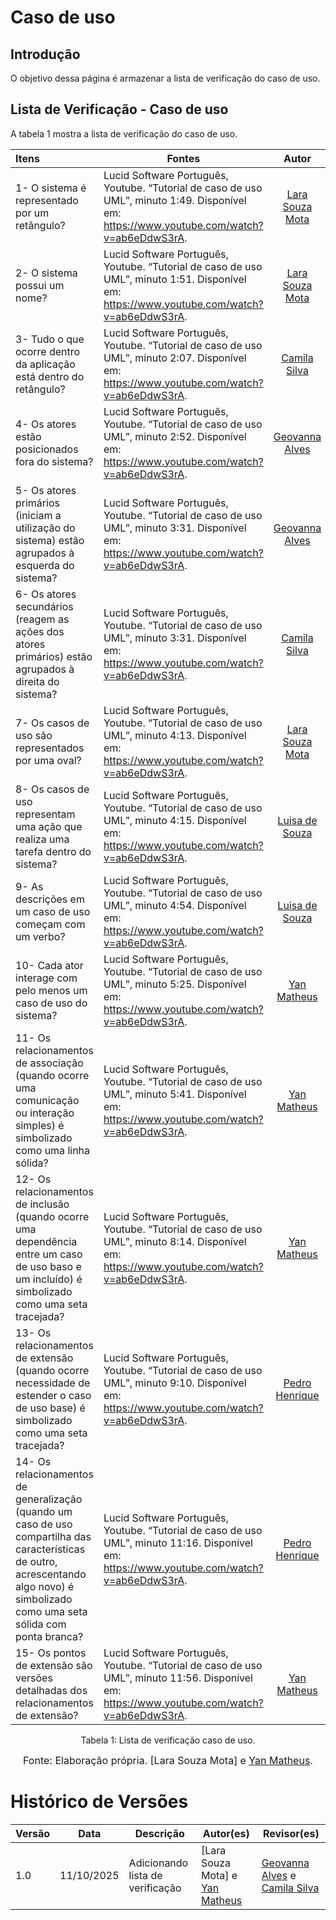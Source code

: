 # Caso de uso

## Introdução

O objetivo dessa página é armazenar a lista de verificação do caso de uso.

## Lista de Verificação - Caso de uso  

A tabela 1 mostra a lista de verificação do caso de uso.

| Itens | Fontes | Autor | Acesso | Fotos | 
| :---- | ----- | :---: | :----: | :---: |
| 1- O sistema é representado por um retângulo? | Lucid Software Português, Youtube. “Tutorial de caso de uso UML”, minuto 1:49. Disponível em: https://www.youtube.com/watch?v=ab6eDdwS3rA. | [Lara Souza Mota](https://github.com/mel14-hub) | 26/09/2025 | [Link](https://i.postimg.cc/8zHN9Bkb/1.png) |
| 2- O sistema possui um nome? | Lucid Software Português, Youtube. “Tutorial de caso de uso UML”, minuto 1:51. Disponível em: https://www.youtube.com/watch?v=ab6eDdwS3rA. | [Lara Souza Mota](https://github.com/mel14-hub) | 26/09/2025 | [Link](https://i.postimg.cc/rwJM3Cy5/2.png) |
| 3- Tudo o que ocorre dentro da aplicação está dentro do retângulo? | Lucid Software Português, Youtube. “Tutorial de caso de uso UML”, minuto 2:07. Disponível em: https://www.youtube.com/watch?v=ab6eDdwS3rA. | [Camila Silva](https://github.com/CamilaSilvaC) | 26/09/2025 | [Link](https://i.postimg.cc/sgcsq9fZ/3.png) |
| 4- Os atores estão posicionados fora do sistema? | Lucid Software Português, Youtube. “Tutorial de caso de uso UML”, minuto 2:52. Disponível em: https://www.youtube.com/watch?v=ab6eDdwS3rA. | [Geovanna Alves](https://github.com/GeovannaUmbelino) | 26/09/2025 | [Link](https://i.postimg.cc/dVBwpmQh/4.png) |
| 5- Os atores primários (iniciam a utilização do sistema) estão agrupados à esquerda do sistema? | Lucid Software Português, Youtube. “Tutorial de caso de uso UML”, minuto 3:31. Disponível em: https://www.youtube.com/watch?v=ab6eDdwS3rA. | [Geovanna Alves](https://github.com/GeovannaUmbelino)| 26/09/2025 | [Link](https://i.postimg.cc/DwgnHdfn/5.png) |
| 6- Os atores secundários (reagem as ações dos atores primários) estão agrupados à direita do sistema? | Lucid Software Português, Youtube. “Tutorial de caso de uso UML”, minuto 3:31. Disponível em: https://www.youtube.com/watch?v=ab6eDdwS3rA. | [Camila Silva](https://github.com/CamilaSilvaC) | 26/09/2025 | [Link](https://i.postimg.cc/sgy3T0z3/6.png) |
| 7- Os casos de uso são representados por uma oval? | Lucid Software Português, Youtube. “Tutorial de caso de uso UML”, minuto 4:13. Disponível em: https://www.youtube.com/watch?v=ab6eDdwS3rA. | [Lara Souza Mota](https://github.com/mel14-hub) | 26/09/2025 | [Link](https://i.postimg.cc/rwcqfYT2/7.png) |
| 8- Os casos de uso representam uma ação que realiza uma tarefa dentro do sistema? | Lucid Software Português, Youtube. “Tutorial de caso de uso UML”, minuto 4:15. Disponível em: https://www.youtube.com/watch?v=ab6eDdwS3rA. |[Luisa de Souza](https://github.com/Luisa12ll) | 26/09/2025 | [Link](https://i.postimg.cc/rwcqfYkn/8.png) |
| 9- As descrições em um caso de uso começam com um verbo? | Lucid Software Português, Youtube. “Tutorial de caso de uso UML”, minuto 4:54. Disponível em: https://www.youtube.com/watch?v=ab6eDdwS3rA. | [Luisa de Souza](https://github.com/Luisa12ll) | 26/09/2025 | [Link](https://i.postimg.cc/gk3Yqbfx/9.png) |
| 10- Cada ator interage com pelo menos um caso de uso do sistema? | Lucid Software Português, Youtube. “Tutorial de caso de uso UML”, minuto 5:25. Disponível em: https://www.youtube.com/watch?v=ab6eDdwS3rA. | [Yan Matheus](https://github.com/Yanmatheus0812) | 26/09/2025 | [Link](https://i.postimg.cc/CM3hqx65/10.png) |
| 11- Os relacionamentos de associação (quando ocorre uma comunicação ou interação simples) é simbolizado como uma linha sólida? | Lucid Software Português, Youtube. “Tutorial de caso de uso UML”, minuto 5:41. Disponível em: https://www.youtube.com/watch?v=ab6eDdwS3rA. | [Yan Matheus](https://github.com/Yanmatheus0812) | 26/09/2025 | [Link](https://i.postimg.cc/fWtWy95D/11.png) |
| 12- Os relacionamentos de inclusão (quando ocorre uma dependência entre um caso de uso baso e um incluído) é simbolizado como uma seta tracejada? | Lucid Software Português, Youtube. “Tutorial de caso de uso UML”, minuto 8:14. Disponível em: https://www.youtube.com/watch?v=ab6eDdwS3rA. | [Yan Matheus](https://github.com/Yanmatheus0812) | 26/09/2025 | [Link](https://i.postimg.cc/Bt9VQypX/12.png) |
| 13- Os relacionamentos de extensão (quando ocorre necessidade de estender o caso de uso base) é simbolizado como uma seta tracejada? | Lucid Software Português, Youtube. “Tutorial de caso de uso UML”, minuto 9:10. Disponível em: https://www.youtube.com/watch?v=ab6eDdwS3rA. | [Pedro Henrique](https://github.com/pedrohpsantos) | 26/09/2025 | [Link](https://i.postimg.cc/sfQfxhmH/13.png) |
| 14- Os relacionamentos de generalização (quando um caso de uso compartilha das características de outro, acrescentando algo novo) é simbolizado como uma seta sólida com ponta branca? | Lucid Software Português, Youtube. “Tutorial de caso de uso UML”, minuto 11:16. Disponível em: https://www.youtube.com/watch?v=ab6eDdwS3rA. | [Pedro Henrique](https://github.com/pedrohpsantos) | 26/09/2025 | [Link](https://i.postimg.cc/NG9GFHbq/14.png) |
| 15- Os pontos de extensão são versões detalhadas dos relacionamentos de extensão? | Lucid Software Português, Youtube. “Tutorial de caso de uso UML”, minuto 11:56. Disponível em: https://www.youtube.com/watch?v=ab6eDdwS3rA. | [Yan Matheus](https://github.com/Yanmatheus0812) | 26/09/2025 | [Link](https://i.postimg.cc/vT6KyMWf/15.png) |


<figcaption align="center">Tabela 1: Lista de verificação caso de uso.</figcaption>

<font size="3"><p style="text-align: center">Fonte: Elaboração própria. [Lara Souza Mota] e [Yan Matheus](https://github.com/Yanmatheus0812).</p></font>

# Histórico de Versões

| Versão | Data       | Descrição                    | Autor(es)                          | Revisor(es)                          |
|--------|------------|------------------------------|-----------------------------------|-------------------------------------|
| 1.0    | 11/10/2025 | Adicionando lista de verificação  | [Lara Souza Mota] e [Yan Matheus](https://github.com/Yanmatheus0812)|[Geovanna Alves](https://github.com/GeovannaUmbelino) e [Camila Silva](https://github.com/CamilaSilvaC) |
